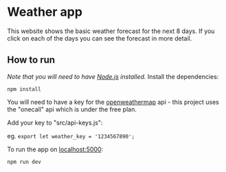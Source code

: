 # Weather app
This website shows the basic weather forecast for the next 8 days. If you click on each of the days you can see the forecast in more detail.

## How to run
*Note that you will need to have [Node.js](https://nodejs.org) installed.*
Install the dependencies:
```
npm install
```

You will need to have a key for the [openweathermap](https://home.openweathermap.org) api - this project uses the "onecall" api which is under the free plan.

Add your key to "src/api-keys.js":

eg. ```export let weather_key = '1234567890';```

To run the app on [localhost:5000](http://localhost:5000):
```
npm run dev
```